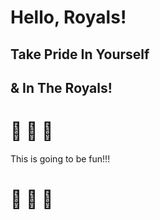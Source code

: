 # Hello, Royals!
## Take Pride In Yourself
## & In The Royals!
# :lion: :poop: :pizza:


This is going to be fun!!!


# 🐷 🐖 🐽
